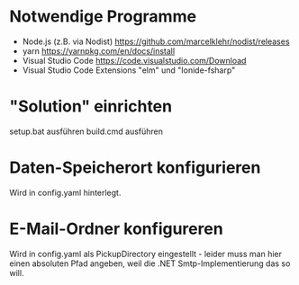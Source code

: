 # Notwendige Programme
- Node.js (z.B. via Nodist) <https://github.com/marcelklehr/nodist/releases>
- yarn <https://yarnpkg.com/en/docs/install>
- Visual Studio Code <https://code.visualstudio.com/Download>
- Visual Studio Code Extensions "elm" und "Ionide-fsharp"

# "Solution" einrichten
setup.bat ausführen
build.cmd ausführen

# Daten-Speicherort konfigurieren
Wird in config.yaml hinterlegt.

# E-Mail-Ordner konfigureren
Wird in config.yaml als PickupDirectory eingestellt - leider muss man hier einen absoluten Pfad angeben, weil 
die .NET Smtp-Implementierung das so will.
